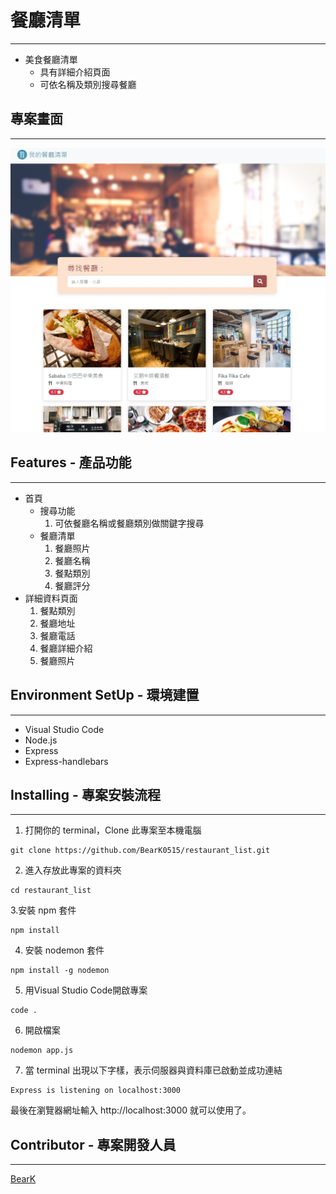 # 餐廳清單
---
+ 美食餐廳清單
  + 具有詳細介紹頁面
  + 可依名稱及類別搜尋餐廳

## 專案畫面
---
![餐廳清單](https://github.com/BearK0515/restaurant_list/blob/main/%E9%A4%90%E5%BB%B3%E6%B8%85%E5%96%AE.jpg)

## Features - 產品功能
---
+ 首頁
  - 搜尋功能
    1. 可依餐廳名稱或餐廳類別做關鍵字搜尋
  - 餐廳清單
    1. 餐廳照片
    2. 餐廳名稱
    3. 餐點類別
    4. 餐廳評分
+ 詳細資料頁面
  1. 餐點類別
  2. 餐廳地址
  3. 餐廳電話
  4. 餐廳詳細介紹
  5. 餐廳照片

## Environment SetUp - 環境建置
---
+ Visual Studio Code
+ Node.js
+ Express
+ Express-handlebars
## Installing - 專案安裝流程
---
1. 打開你的 terminal，Clone 此專案至本機電腦
```
git clone https://github.com/BearK0515/restaurant_list.git
```
2. 進入存放此專案的資料夾
```
cd restaurant_list
```
3.安裝 npm 套件
```
npm install
```
4. 安裝 nodemon 套件
```
npm install -g nodemon
```
5. 用Visual Studio Code開啟專案
```
code .
```
6. 開啟檔案
```
nodemon app.js
```
7. 當 terminal 出現以下字樣，表示伺服器與資料庫已啟動並成功連結
```
Express is listening on localhost:3000
```
最後在瀏覽器網址輸入 http://localhost:3000 就可以使用了。

## Contributor - 專案開發人員
---
[BearK](https://github.com/BearK0515)
